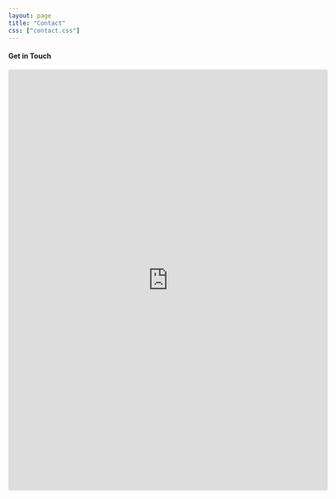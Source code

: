```yaml
---
layout: page
title: "Contact"
css: ["contact.css"]
---
```

#### Get in Touch

<iframe src="https://docs.google.com/forms/d/e/1FAIpQLScBVN-ZnBlziKSdJNvT4eJ04NN00i93yMnaFAyUXswdLYEzJw/viewform?embedded=true" width="640" height="845" frameborder="0" marginheight="0" marginwidth="0">Loading..</iframe>